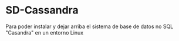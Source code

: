 # SD-Cassandra
Para poder instalar y dejar arriba el sistema de base de datos no SQL "Casandra" en un entorno Linux
